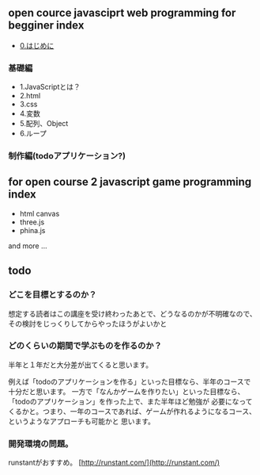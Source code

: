 ## open cource javasciprt web programming for begginer index

- [0.はじめに](/begginer/00.md)

### 基礎編

- 1.JavaScriptとは？
- 2.html
- 3.css
- 4.変数
- 5.配列、Object
- 6.ループ

### 制作編(todoアプリケーション?)


## for open course 2 javascript game programming index

- html canvas
- three.js
- phina.js

and more ...




## todo

### どこを目標とするのか？

想定する読者はこの講座を受け終わったあとで、どうなるのかが不明確なので、
その検討をじっくりしてからやったほうがよいかと

### どのくらいの期間で学ぶものを作るのか？

半年と１年だと大分差が出てくると思います。

例えば「todoのアプリケーションを作る」といった目標なら、半年のコースで十分だと思います。
一方で「なんかゲームを作りたい」といった目標なら、「todoのアプリケーション」を作った上で、また半年ほど勉強が
必要になってくるかと。つまり、一年のコースであれば、ゲームが作れるようになるコース、というようなアプローチも可能かと
思います。


### 開発環境の問題。

runstantがおすすめ。
[http://runstant.com/](http://runstant.com/)